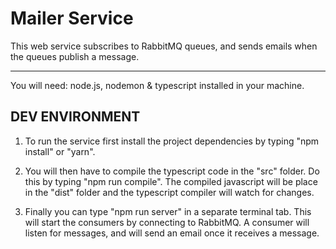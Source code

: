 # Mailer Service

This web service subscribes to RabbitMQ queues, and sends emails when the queues publish a message.

----------

You will need: node.js, nodemon & typescript installed in your machine.

## DEV ENVIRONMENT

1. To run the service first install the project dependencies by typing "npm install" or "yarn".

2. You will then have to compile the typescript code in the "src" folder. Do this by typing "npm run compile". The compiled javascript will be place in the "dist" folder and the typescript compiler will watch for changes.

3. Finally you can type "npm run server" in a separate terminal tab. This will start the consumers by connecting to RabbitMQ. A consumer will listen for messages, and will send an email once it receives a message.




